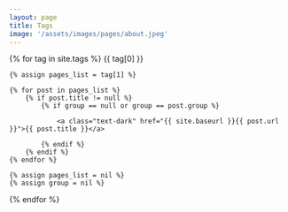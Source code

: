 ```yaml
---
layout: page
title: Tags
image: '/assets/images/pages/about.jpeg'
---
```


{% for tag in site.tags %}
    {{ tag[0] }}
    <br/>
    
    {% assign pages_list = tag[1] %}
    
    {% for post in pages_list %}
        {% if post.title != null %}
            {% if group == null or group == post.group %}
            
                <a class="text-dark" href="{{ site.baseurl }}{{ post.url }}">{{ post.title }}</a>
                
            {% endif %}
        {% endif %}
    {% endfor %}
    
    {% assign pages_list = nil %}
    {% assign group = nil %}
{% endfor %}
